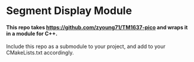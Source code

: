 # Segment Display Module

#### This repo takes https://github.com/zyoung71/TM1637-pico and wraps it in a module for C++.

Include this repo as a submodule to your project, and add to your CMakeLists.txt accordingly.